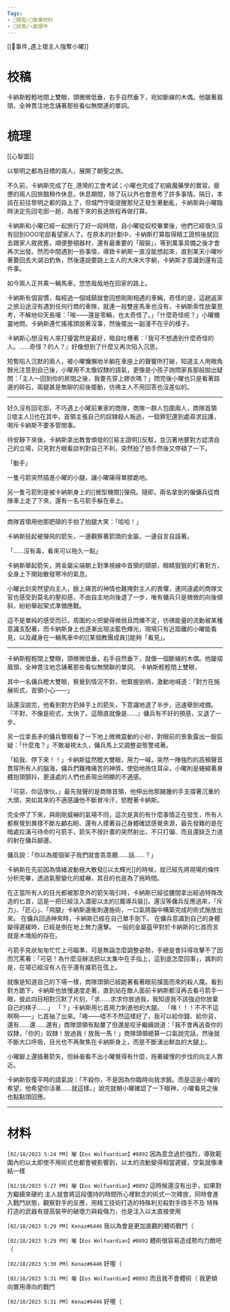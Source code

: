 ```yaml
---
Tags:
- 📎類型/🧱故事材料
- 📎狀態/⚡處理中
---
```

[[📄事件_遇上壞主人強奪小曜]]

# 校稿
卡納斯輕輕地閉上雙眼，頭微微低垂，右手自然垂下，宛如斷線的木偶。他皺著眉頭，全神貫注地念誦著那些看似無關連的單詞。

# 梳理

[[心智圖]]

以黎明之都為目標的兩人，展開了朝聖之旅。

不久前，卡納斯完成了在ˍ港灣的工會考試；小曜也完成了初級魔藥學的實習。疲憊的兩人回旅館稍作休息，休息期間，除了玩以外也會思考了許多事情。隔日，本該在前往黎明之都的路上了，但城門守衛提醒那兒正發生著動亂，卡納斯與小曜臨時決定先回宅邸一趟，為接下來的長途旅程再做打算。



卡納斯和小曜已經一起旅行了好一段時間，自小曜從奴校畢業後，他們已經很久沒有回到OOO宅邸看望家人了。在原本的計劃中，卡納斯打算取得精工證照後就回去跟家人敘敘舊，順便整頓器材，還有最重要的「服裝」，等到萬事具備之後才會再次出發。然而中間遇到一些事情，導致卡納斯一直沒能想起來，直到某天小曜吵著要回去大湖泊釣魚，然後還說要跳上主人的大床大字躺，卡納斯才意識到還有這件事。

如今兩人正共乘一輛馬車，悠悠哉哉地在回家的路上。

卡納斯有個習慣，每經過一個城鎮就會回想剛剛相遇的車輛，奇怪的是，這趟返家之旅沿途沒有遇到任何行商的車隊，就連一般雙座馬車也沒有，卡納斯索性放棄思考，不解地仰天長嘆：「唉——還是零輛，也太奇怪了。」「什麼奇怪呢？」小曜機靈地問。卡納斯連忙搖搖頭說著沒事，然後擺出一副漫不在乎的樣子。

卡納斯心想沒有人來打擾當然是最好，暗自吐槽著：『我可不想遇到什麼奇怪的人。……奇怪？的人？』好像想到了什麼又再次陷入沉思。

短暫陷入沉默的兩人，被小曜慵懶地半躺在車座上的聲響所打破，知道主人用眼角餘光注意到自己後，小曜用不太像奴隸的語氣，更像是小孩子詢問家長那般拋出疑問：「主人～回到你的房間之後，我要先穿上膠衣嗎？」問完後小曜也只是看著路邊的碎石，兩腿甚是無聊的前後擺動，彷彿主人不用回答也沒差似的。



---

好久沒有回宅邸，不巧遇上小曜前東家的商隊，商隊一群人包圍兩人，商隊首領[[壞主人]]也在其中，首領主張自己的奴隸殺人叛逃，一個罪犯還到處尋求庇護，喝斥卡納斯不要多管閒事。

待安靜下來後，卡納斯拿出教會頒發的[[易主證明]]反駁，並沉著地要對方認清自己的立場，只見對方眼看談判對自己不利，突然拍了拍手然後又停頓了一下。

「動手」

一隻弓箭突然插進小曜的小腿，讓小曜痛得單膝跪地。

另一隻弓箭則是被卡納斯身上的[[微型機關]]彈飛。隨即，兩名拿劍的僱傭兵從商隊車上走了下來，還有一名弓箭手躲在車上。

---

商隊首領用他那肥碩的手拍了拍腿大笑：「哈哈！」

卡納斯撿起被彈飛的箭矢，一邊觀察著箭頭的金屬，一邊自言自語著。

「……沒有毒，看來可以拖久一點」

卡納斯舉起箭矢，將金屬尖端朝上對準視線中首領的頸部，眼睛狠狠的盯著對方，全身上下開始散發寒冷的氣息。

小曜此刻突然望向主人，臉上痛苦的神情也難掩對主人的畏懼，連同遠處的商隊文官也感受到莫名的壓抑感，不由自主地向後退了一步，唯有傭兵只是微微的向後傾斜，紛紛舉起架式準備應戰。

這不是單純的感受而已，周圍的火把變得微弱且閃爍不定，彷彿能量的流動被某種意識支配著，而卡納斯身上也逐漸出現淡藍色輝光，現場只有近距離的小曜能看見，以及藏身在一輛馬車中的[[某個教團成員]]能夠「看見」。

---

卡納斯輕輕閉上雙眼，頭微微低垂，右手自然垂下，就像一個斷線的木偶。他皺褶眉頭，全神貫注地念誦著那些看似無關聯的單詞。
卡納斯輕輕閉上雙眼，

其中一名傭兵瞪大雙眼，察覺到情況不對，他緊握劍柄，激動地喊道：「對方在施展術式，首領小心——」

話還沒說完，他看到對方扔掉手上的箭矢，下意識地退了半步，迅速舉劍戒備。『不對，不像是術式，太快了。這簡直就像是……』傭兵有不好的預感，又退了一步。

另一位拿長矛的傭兵瞥眼看了一下地上微微震動的小砂，對眼前的景象露出一臉狐疑：「什麼鬼？」不敢凝視太久，傭兵馬上又調整姿態警戒著。

「給我、停下來！！」卡納斯猛然瞪大雙眼，用力一喊，突然一陣強烈的高頻聲音貫穿所有人的腦海，傭兵們難掩痛苦的神情，使勁地摀住耳朵，小曜則是蜷縮著身體抱頭顫抖，更遠處的人們也表現出明顯的不適感。

「可惡，你這傢伙。」最先發聲的是商隊首領，他伸出他那臃腫的手支撐著沉重的大頭，突如其來的不適感讓他不斷冒冷汗，怒瞪著卡納斯。

完全停了下來，與剛剛威嚇的氣場不同，這次是真的有什麼事情正在發生，所有人都察覺到異樣不斷左顧右盼、還有人摸著自己身體確認感覺來源，最先發難的是在暗處拉滿弓待命的弓箭手，箭矢不按計畫的突然射出，不只打偏、而且還缺乏力道的射在傭兵腳邊。

傭兵說：「你以為擺個架子我們就會乖乖聽……話……？」



卡納斯在先前因為情緒波動極大散發[[以太輝光]]的時候，就已經先將現場的條件分析完畢，透過氣壓變化的威嚇，其目的也是為了拖時間。

在正當所有人的目光都被那意外的箭矢吸引時，卡納斯已經從腰間拿出經過特殊改造的匕首，這是一把已經注入濃密以太的[[魔導兵裝]]。還沒等傭兵反應過來，「斥力」、「匠心」、「飛腿」卡納斯邊衝刺邊施術，一口氣將腦中構築完成的術式施放出來。
在傭兵回過神來時，卡納斯已經在自己單手劍下。
在傭兵意識到自己的身體變得遲緩時，已經是倒在地上無力還擊。
一般的金屬盔甲對於卡納斯的匕首而言就是木塊般的存在。

弓箭手見狀匆匆忙忙上弓瞄準，可是無論怎麼調整姿勢，手總是會抖得攻擊不了因而咒罵著：「可惡！為什麼沒辦法把以太集中在手指上，這到底怎麼回事」，諷刺的是，在場已經沒有人在乎還有誰箭在弦上。

就像是知道自己的下場一樣，商隊頭領已經跪著看著眼前撲面而來的殺人魔。看到對方跪下，卡納斯也放慢速度走著，直到站在敵人面前卡納斯都沒再去看弓箭手一眼，彼此四目相對沉默了片刻，「求……求求你放過我，我知道我不該強迫你放棄自己的棋子……」
「？」卡納斯用匕首用力刺進他的大腿。
「咦！！！不不不這啊啊——」匕首抽了出來。「唏——唔不不然這樣好了，我可以給你錢、給你貨，還有……還……還有」商隊頭領有點暈了但還是咬牙繼續說道：「我不會再追查你的奴隸，『你的』奴隸！放過我！放我一馬！」商隊頭領總算一口氣說完話，然後就不斷大口呼吸，目光也不再聚焦在卡納斯身上，而是不斷湧出鮮血的大腿上。

小曜腳上還插著箭矢，但絲毫看不出小曜覺得有什麼，拖著緩慢的步伐的向主人靠近。

卡納斯恢復平時的語氣說：「不殺你，不是因為你臨時向我求饒。而是這是小曜的希望，他希望你活著……就這樣。」說完就朝小曜確認了一下眼神，小曜看見之後也點點頭回應。

---

# 材料
`[02/18/2023 5:24 PM] 曜【Eos Wolfuardian】#0892`
因為意念過於強烈，導致範圍內的以太即使不用術式也都會被影響到，以太的流動變得相當遲緩，空氣就像凍結一樣


`[02/18/2023 5:27 PM] 曜【Eos Wolfuardian】#0892`
這時候還沒有出手，如果對方繼續來硬的
主人就會將這段僵持的時間所心裡默念的術式一次釋放，同時會進入戰鬥狀態，觀察對手的反應，用精工技術打造的特殊利刃殺對手措手不及
特殊打造的武器有提高裝甲的破壞力與殺傷力，也是注入以太直接使用

`[02/18/2023 5:29 PM] Kenaz#6446`
我以為會是更加直觀的體術戰鬥（


`[02/18/2023 5:29 PM] 曜【Eos Wolfuardian】#0892`
體術很容易造成勢均力敵吧（


`[02/18/2023 5:30 PM] Kenaz#6446`
好喔（


`[02/18/2023 5:31 PM] 曜【Eos Wolfuardian】#0892`
而且我不會體術（
我更傾向實用導向的戰鬥


`[02/18/2023 5:31 PM] Kenaz#6446`
好喔（
